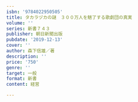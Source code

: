 ```yaml
---
isbn: '9784022950505'
title: タカラヅカの謎　３００万人を魅了する歌劇団の真実
volume: ''
series: 新書７４３
publisher: 朝日新聞出版
pubdate: '2019-12-13'
cover: ''
author: 森下信雄／著
description: ''
price: '750'
genre: ''
target: 一般
format: 新書
content: 経営

---
```

